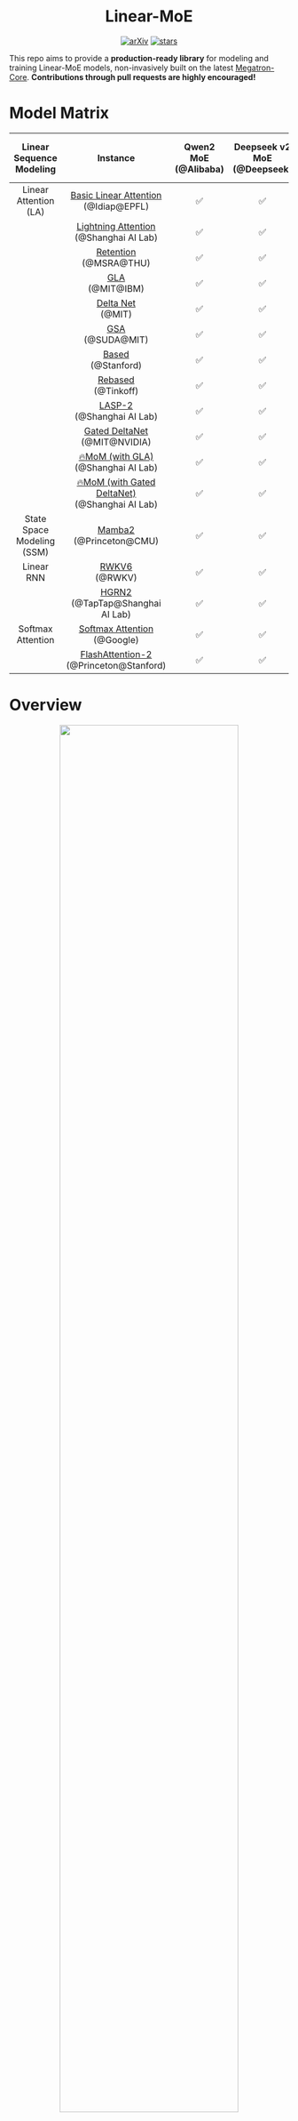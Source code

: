 <div align="center">

# Linear-MoE
[![arXiv](https://img.shields.io/badge/Arxiv-2503.05447-b31b1b.svg?logo=arXiv)](https://arxiv.org/abs/2503.05447)
[![stars](https://img.shields.io/github/stars/OpenSparseLLMs/Linear-MoE)](https://github.com/OpenSparseLLMs/Linear-MoE/stargazers)

</div>

This repo aims to provide a **production-ready library** for modeling and training Linear-MoE models, non-invasively built on the latest [Megatron-Core](https://github.com/NVIDIA/Megatron-LM). **Contributions through pull requests are highly encouraged!**

<!-- It supports state-of-the-art open-source Mixture of Experts (MoE) models, seamlessly integrated with advanced linear sequence modeling techniques such as Linear Attention, State Space Modeling, and Linear RNN. LInear-MoE is still under development, **Contributions through pull requests are highly encouraged!** -->

# Model Matrix

|   Linear Sequence Modeling  |  Instance  |  Qwen2 MoE (@Alibaba)  |    Deepseek v2 MoE (@Deepseek)       |    Mixtral MoE (@Mistral AI)   | Llama3 (@Meta)   |
| :---: | :---: | :---: | :---: | :---: | :---: |
| Linear Attention (LA) |       [Basic Linear Attention](https://arxiv.org/abs/2006.16236) <br> (@Idiap@EPFL)  | ✅ |    ✅    |   ✅   | ✅   |
|  |       [Lightning Attention](https://arxiv.org/abs/2405.17381) <br> (@Shanghai AI Lab)       | ✅ |          ✅          |     ✅      | ✅   |
|  |       [Retention](https://arxiv.org/abs/2307.08621) <br> (@MSRA@THU)       | ✅ |          ✅          |     ✅      | ✅   |
|  |         [GLA](https://arxiv.org/abs/2312.06635)  <br> (@MIT@IBM)         | ✅ |     ✅      |    ✅       | ✅   |
|  |           [Delta Net](https://arxiv.org/abs/2102.11174) <br> (@MIT)            | ✅ |    ✅    |     ✅      | ✅   |
|  |           [GSA](https://arxiv.org/abs/2409.07146) <br> (@SUDA@MIT)      | ✅ |    ✅    |     ✅      | ✅   |
|  | [Based](https://arxiv.org/abs/2402.18668) <br> (@Stanford) | ✅ |      ✅      |      ✅     |  ✅   |
|  |            [Rebased](https://arxiv.org/abs/2402.10644) <br> (@Tinkoff)            | ✅ |  ✅  |      ✅     | ✅   |
|  |            [LASP-2](https://arxiv.org/abs/2502.07563) <br> (@Shanghai AI Lab)            | ✅ |  ✅  |      ✅     | ✅   |
|  |            [Gated DeltaNet](https://arxiv.org/abs/2412.06464) <br> (@MIT@NVIDIA)            | ✅ |  ✅  |      ✅     | ✅   |
|  |            [🔥MoM (with GLA)](https://arxiv.org/abs/2502.13685) <br> (@Shanghai AI Lab)            | ✅ |  ✅  |      ✅     | ✅   |
|  |            [🔥MoM (with Gated DeltaNet)](https://arxiv.org/abs/2502.13685) <br> (@Shanghai AI Lab)            | ✅ |  ✅  |      ✅     | ✅   |
| State Space Modeling (SSM) |             [Mamba2](https://arxiv.org/abs/2405.21060) <br> (@Princeton@CMU) | ✅ | ✅  |   ✅   | ✅   |
| Linear RNN |             [RWKV6](https://arxiv.org/abs/2404.05892) <br> (@RWKV)              |  ✅  |   ✅   |    ✅    | ✅   |
|  |             [HGRN2](https://arxiv.org/abs/2404.07904) <br> (@TapTap@Shanghai AI Lab)             | ✅ |   ✅   |   ✅   |  ✅   |
| Softmax Attention |             [Softmax Attention](https://arxiv.org/abs/1706.03762) <br> (@Google)             | ✅ |   ✅   |   ✅   |  ✅   |
|  |             [FlashAttention-2](https://arxiv.org/abs/2307.08691) <br> (@Princeton@Stanford)             | ✅ |   ✅   |   ✅   |  ✅   |


# Overview

<p align="center">
  <img src="./images/linear-moe-fig1.png" width="80%" />
</p>
<div align="center">
Linear-MoE System
</div>

&nbsp;

<p align="center">
  <img src="./images/linear-moe-fig2.png" width="80%" />
</p>
<div align="center">
Linear-MoE Model Architecture
</div>

# Installation

Your environment should satify the following requirements:

- [PyTorch](https://pytorch.org/) >= 2.0
- [Triton](https://github.com/openai/triton) >=2.2

## Virtualenv

```bash
# create a conda env, install PyTorch
conda create -n linear-moe python=3.11
conda activate linear-moe
conda install pytorch pytorch-cuda=12.1 -c pytorch -c nvidia

# (if needed) Apex
git clone https://github.com/NVIDIA/apex.git
pip install -v --disable-pip-version-check --no-cache-dir --no-build-isolation --config-settings "--build-option=--cpp_ext" --config-settings "--build-option=--cuda_ext" ./

# (if needed) FlashAttention
MAX_JOBS=8 pip install flash-attn --no-build-isolation

# (if needed) dropout_layer_norm in FlashAttention
git clone https://github.com/Dao-AILab/flash-attention.git
cd flash-attention/csrc/layer_norm & pip install .

# Transformer Engine
pip install git+https://github.com/NVIDIA/TransformerEngine.git@stable

# Linear-MoE 
git clone --recurse-submodules https://github.com/OpenSparseLLMs/Linear-MoE.git

# requirements
pip install -r requirements.txt
```


## Container
We recommend using the latest release of [NGC's PyTorch container](https://ngc.nvidia.com/catalog/containers/nvidia:pytorch) with DGX nodes, which already have relatively new versions of CUDA, cuDNN, NCCL, PyTorch, Triton, Apex, TransformerEngine, etc., installed.

On the top of NGC's PyTorch container, you can setup Linear-MoE with:
```bash
# Linear-MoE 
git clone --recurse-submodules https://github.com/OpenSparseLLMs/Linear-MoE.git

# requirements
pip install -r requirements.txt
```


# Usage

## Pretraining or Finetuning

<!-- **Key Features related to pretraining in Linear-MoE**
- Multiple linear sequence modeling options (Linear Attention, SSM, Linear RNN)
- Flexible MoE configurations
- Multi-node distributed training
- Mixed precision training
- Gradient checkpointing
- Token dropping for efficient MoE training -->

To pretrain or finetune a Linear-MoE model, you can:

1. Open `examples`, choose the model you are going to pretrain or finetune, e.g. `linear_moe_qwen2`.

2. Edit `run_pretrain_qwen.sh` or `run_finetune_qwen.sh` to set your configurations including:
- Model size (e.g., 0.5B, 1.5B, 7B)
- Batch size
- Learning rate
- Model architecture (e.g., LSM modules, number of experts)
- Distributed training settings (TP, PP, CP, EP sizes)
- ...

3. **Start pretraining or finetuning** by: `sh run_pretrain_qwen.sh` or `sh run_finetune_qwen.sh`.

For example, to train a A0.3B (hybrid) `linear-moe-qwen2` model with `LA_MOUDLE=hgrn2`, you can config `run_pretrain_qwen.sh` as:
```bash
ENV=dsw
MODEL_SIZE=A0.3B
BATCH_SIZE=2
GLOBAL_BATCH_SIZE=4
LR=1e-4
MIN_LR=1e-5
SEQ_LEN=2048
PAD_LEN=2048
PR=bf16
TP=1
PP=1
CP=1
EP=1
AC=sel
DO=true
FL=false
FU=false
SP=false
TE=false
MB=false
USE_GEMM=false
TOKEN_DROPPING=false
TRAIN_CAPACITY_FACTOR=1.25
EVAL_CAPACITY_FACTOR=2.0
SAVE_INTERVAL=100000
DATASET_PATH=xxx/qwen-datasets/wudao_qwenbpe_text_document
PRETRAIN_CHECKPOINT_PATH=xxx/qwen-ckpts/Qwen2-0.5B
TRAIN_TOKENS=15000000000
WARMUP_TOKENS=10000
OUTPUT_BASEPATH=./output

LA_MODULE="hgrn2"
BASE_MODEL="qwen2"

# for linear attention and linear RNN models
# pure linear
# LAYER_TYPE_LIST="LLLLLLLLLLLL"
# hybrid model
LAYER_TYPE_LIST="LLLNLLLNLLLN"

# for SSM models (Mamba2), MLP layers are fixed behind mamba or attention layers. 
# M: mamba layer, *: attention layer
# pure mamba2
# HYBRID_OVERRIDE_PATTERN="MMMMMMMMMMMM"
# hybrid mamba2
# HYBRID_OVERRIDE_PATTERN="MMM*MMM*MMM*"

# Linear Attention & Linear RNN
linear_moe_options=" \
        --use-la-module \
        --la-module ${LA_MODULE} \
        --la-mode fused_chunk \
        --base-model ${BASE_MODEL} \
        --la-feature-map swish \
        --la-output-norm rmsnorm \
        --la-gate-fn swish \
        --layer-type-list ${LAYER_TYPE_LIST} \
        "

# # SSM
# linear_moe_options=" \
#         --use-la-module \
#         --la-module ${LA_MODULE} \
#         --base-model ${BASE_MODEL} \
#         "
```


## Evaluation

We use [EleutherAI/lm-evaluation-harness](https://github.com/EleutherAI/lm-evaluation-harness) for benchmark evaluation. See [eval/README.md](eval/README.md) for detailed instruction.


# Acknowledgement
We built this repo upon [alibaba/PAI-Megatron-Patch](https://github.com/alibaba/Pai-Megatron-Patch), and take [Megatron-Core](https://github.com/NVIDIA/Megatron-LM) as the training engine. We use the triton-implemented linear attention kernels from [fla-org/flash-linear-attention](https://github.com/fla-org/flash-linear-attention), and CUDA implemented Mamba2 kernel from [state-spaces/mamba](https://github.com/state-spaces/mamba) to accelerate the execution.

# Citation
If you find this repo useful, please consider citing our work:
```bib
@article{sun2025linear-moe,
  title={Linear-MoE: Linear Sequence Modeling Meets Mixture-of-Experts},
  author={Sun, Weigao and Lan, Disen and Zhu, Tong and Qu, Xiaoye and Cheng, Yu},
  journal={arXiv preprint arXiv:2503.05447},
  year={2025}
}

@software{sun2024linear-moe,
  title  = {Linear-MoE: A Production-Ready Library for Modeling and Training Linear-MoE Models},
  author = {Sun, Weigao and Lan, Disen and Zhu, Tong and Du, Jusen},
  url    = {https://github.com/OpenSparseLLMs/Linear-MoE},
  year   = {2024}
}

@article{du2025mom,
  title={MoM: Linear Sequence Modeling with Mixture-of-Memories},
  author={Du, Jusen and Sun, Weigao and Lan, Disen and Hu, Jiaxi and Cheng, Yu},
  journal={arXiv preprint arXiv:2502.13685},
  year={2025}
}

@article{sun2025lasp2,
  title={LASP-2: Rethinking Sequence Parallelism for Linear Attention and Its Hybrid},
  author={Sun, Weigao and Lan, Disen and Zhong, Yiran and Qu, Xiaoye and Cheng, Yu},
  journal={arXiv preprint arXiv:2502.07563},
  year={2025}
}
```